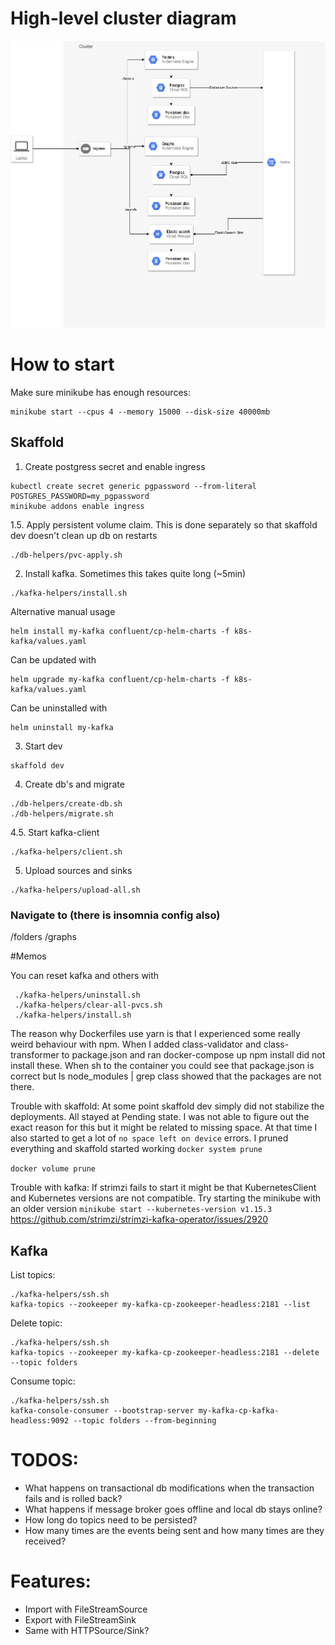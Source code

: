 # High-level cluster diagram

![alt text](./Highlevel-diag.png "Logo Title Text 1")

# How to start

Make sure minikube has enough resources:
```shell script
minikube start --cpus 4 --memory 15000 --disk-size 40000mb
```

## Skaffold
1. Create postgress secret and enable ingress
```shell script
kubectl create secret generic pgpassword --from-literal POSTGRES_PASSWORD=my_pgpassword
minikube addons enable ingress
```

1.5. Apply persistent volume claim. This is done separately so that skaffold dev doesn't clean up db on restarts
```shell script
./db-helpers/pvc-apply.sh
```
2. Install kafka. Sometimes this takes quite long (~5min)
```shell script
./kafka-helpers/install.sh
```

Alternative manual usage
```shell script
helm install my-kafka confluent/cp-helm-charts -f k8s-kafka/values.yaml
```
Can be updated with
```shell script
helm upgrade my-kafka confluent/cp-helm-charts -f k8s-kafka/values.yaml
```
Can be uninstalled with
```shell script
helm uninstall my-kafka
```

3. Start dev
```shell script
skaffold dev
```

4. Create db's and migrate
```shell script
./db-helpers/create-db.sh
./db-helpers/migrate.sh
```

4.5. Start kafka-client
```shell script
./kafka-helpers/client.sh
```

5. Upload sources and sinks
```shell script
./kafka-helpers/upload-all.sh
```

### Navigate to (there is insomnia config also)

<minikube-ip>/folders
<minikube-ip>/graphs

#Memos

You can reset kafka and others with
```shell script
 ./kafka-helpers/uninstall.sh
 ./kafka-helpers/clear-all-pvcs.sh
 ./kafka-helpers/install.sh
```

The reason why Dockerfiles use yarn is that I experienced some really weird behaviour with npm. When I added
class-validator and class-transformer to package.json and ran docker-compose up npm install did not install
these. When sh to the container you could see that package.json is correct but ls node_modules | grep class
showed that the packages are not there.

Trouble with skaffold: At some point skaffold dev simply did not stabilize the deployments. All stayed at Pending
state. I was not able to figure out the exact reason for this but it might be related to missing space. At 
that time I also started to get a lot of `no space left on device` errors. I pruned everything and skaffold started
working
`docker system prune`

`docker volume prune`

Trouble with kafka: If strimzi fails to start it might be that KubernetesClient and Kubernetes versions are not
compatible. Try starting the minikube with an older version `minikube start --kubernetes-version v1.15.3`
https://github.com/strimzi/strimzi-kafka-operator/issues/2920

## Kafka

List topics:
```shell script
./kafka-helpers/ssh.sh
kafka-topics --zookeeper my-kafka-cp-zookeeper-headless:2181 --list
```

Delete topic:
```shell script
./kafka-helpers/ssh.sh
kafka-topics --zookeeper my-kafka-cp-zookeeper-headless:2181 --delete --topic folders
```

Consume topic:
```shell script
./kafka-helpers/ssh.sh
kafka-console-consumer --bootstrap-server my-kafka-cp-kafka-headless:9092 --topic folders --from-beginning
```

# TODOS:
- What happens on transactional db modifications when the transaction fails and is rolled back?
- What happens if message broker goes offline and local db stays online?
- How long do topics need to be persisted?
- How many times are the events being sent and how many times are they received?

# Features:
- Import with FileStreamSource
- Export with FileStreamSink
- Same with HTTPSource/Sink?
